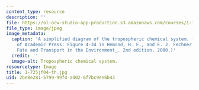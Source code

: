 ```yaml
---
content_type: resource
description: ''
file: https://ol-ocw-studio-app-production.s3.amazonaws.com/courses/1-725j-chemicals-in-the-environment-fate-and-transport-fall-2004/2be8e281579999f4a4026f7bc9ee6b43_1-725jf04-th.jpg
file_type: image/jpeg
image_metadata:
  caption: 'A simplified diagram of the tropospheric chemical system. (Image courtesy
    of Academic Press: Figure 4-34 in Hemond, H. F., and E. J. Fechner. _Chemical
    Fate and Transport in the Environment_. 2nd edition, 2000.)'
  credit: ''
  image-alt: Tropospheric chemical system.
resourcetype: Image
title: 1-725jf04-th.jpg
uid: 2be8e281-5799-99f4-a402-6f7bc9ee6b43
---
```

